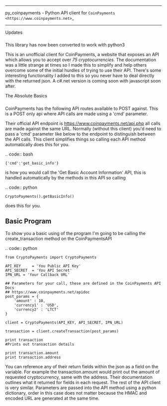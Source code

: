 
***********
py_coinpayments - Python API client for `CoinPayments <https://www.coinpayments.net>`_
***********

Updates
#####
This library has now been converted to work with python3



This is an unofficial client for CoinPayments, a website that exposes an API which allows you to accept over *75 cryptocurrencies.* The documentation was a little strange at times so I made this to simplify and help others overcome some of the initial hurdles of trying to use their API. There's some interesting functionality I added to this so you never have to deal directly with the returned json. A c#.net version is coming soon with javascript soon after. 
  
  
The Absolute Basics
#####
CoinPayments has the following API routes available to POST against. This is a POST only api where API calls are made using a 'cmd' parameter.

Their official API endpoint is https://www.coinpayments.net/api.php all calls are made against the same URL. Normally (without this client) you'd need to pass a 'cmd' parameter like below to the endpoint to distinguish between the API calls. This client simplifies things so calling each API method automatically does this for you.

.. code:: bash

    {'cmd':'get_basic_info'}
is how you would call the 'Get Basic Account Information' API, this is handled automatically by the methods in this API so calling

.. code:: python

    CryptoPayments().getBasicInfo()
does this for you.


Basic Program
-------------

To show you a basic using of the program I'm going to be calling the create_transaction method on the CoinPaymentsAPI

.. code:: python

    from CryptoPayments import CryptoPayments

    API_KEY     = 'You Public API Key'
    API_SECRET  = 'You API Secret'
    IPN_URL = 'Your Callback URL'

    ## Parameters for your call, these are defined in the CoinPayments API Docs
    ## https://www.coinpayments.net/apidoc
    post_params = {
        'amount' : 10,
        'currency1' : 'USD',
        'currency2' : 'LTCT'
    }

    client = CryptoPayments(API_KEY, API_SECRET, IPN_URL)

    transaction = client.createTransaction(post_params)

    print transaction
    #Prints out transaction details
    
    print transaction.amount
    print transaction.address
    
You can reference any of their return fields within the json as a field on the variable. For example the transaction.amount would print out the amount of requested cryptocurrency, same with the address. Their documentation outlines what it returned for fields in each request. The rest of the API client is very similar. Parameters are passed into the API method using a python dictionary, order in this case does not matter because the HMAC and encoded URL are generated at the same time.
    